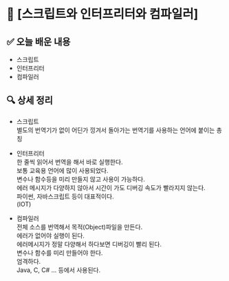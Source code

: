 # 📌 [스크립트와 인터프리터와 컴파일러]

## ✅ 오늘 배운 내용
- 스크립트
- 인터프리터
- 컴파일러

## 🔍 상세 정리
- 스크립트  
    별도의 번역기가 없이 어딘가 낑겨서 돌아가는 번역기를 
    사용하는 언어에 붙이는 총칭 

- 인터프리터  
    한 줄씩 읽어서 번역을 해서 바로 실행한다.  
    보통 교육용 언어에 많이 사용되었다.  
    변수나 함수등을 미리 만들지 않고 사용이 가능하다.  
    에러 메시지가 다양하지 않아서 시간이 가도 디버깅 속도가 빨라지지 않는다.  
    파이썬, 자바스크립트 등이 대표적이다.  
    (IOT)  

- 컴파일러  
    전체 소스를 번역해서 목적(Object)파일을 만든다.  
    에러가 없어야 실행이 된다.  
    에러메시지가 정말 다양해서 하다보면 디버깅이 빨리 된다.  
    변수나 함수를 미리 만들어야 한다.  
    엄격하다.  
    Java, C, C# ... 등에서 사용된다.  